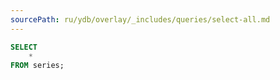```yaml
---
sourcePath: ru/ydb/overlay/_includes/queries/select-all.md
---
```

```sql
SELECT
    *
FROM series;
```